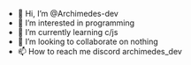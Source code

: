- 👋 Hi, I’m @Archimedes-dev
- 👀 I’m interested in programming
- 🌱 I’m currently learning c/js
- 💞️ I’m looking to collaborate on nothing
- 📫 How to reach me discord archimedes_dev
